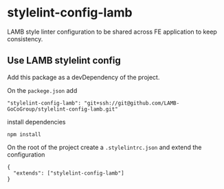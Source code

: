 # stylelint-config-lamb
LAMB style linter configuration to be shared across FE application to keep consistency.

## Use LAMB stylelint config
Add this package as a devDependency of the project.

On the `packege.json` add
```
"stylelint-config-lamb": "git+ssh://git@github.com/LAMB-GoCoGroup/stylelint-config-lamb.git"
```
install dependencies
```
npm install
```
On the root of the project create a `.stylelintrc.json` and extend the configuration
```
{
  "extends": ["stylelint-config-lamb"]
}
```

